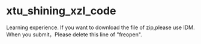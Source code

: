 # xtu_shining_xzl_code

Learning experience.
If you want to download the file of zip,please use IDM.
When you submit，Please delete this line of "freopen".
